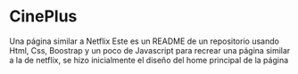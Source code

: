 # CinePlus
Una página similar a Netflix
Este es un README de un repositorio usando Html, Css, Boostrap y un poco de Javascript para recrear una página similar a la de netflix, se hizo inicialmente el diseño del
home principal de la página

